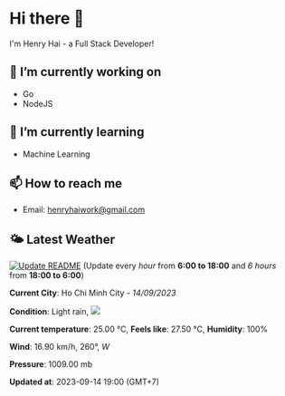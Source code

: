# Hi there 👋

I'm Henry Hai - a Full Stack Developer!

## 🔭 I’m currently working on

- Go
- NodeJS

## 🌱 I’m currently learning

- Machine Learning

## 📫 How to reach me

- Email: <henryhaiwork@gmail.com>

## 🌤️ Latest Weather
[![Update README](https://github.com/henry0hai/henry0hai/actions/workflows/udpateReadme.yml/badge.svg)](https://github.com/henry0hai/henry0hai/actions/workflows/udpateReadme.yml)
(Update every *hour* from **6:00 to 18:00** and *6 hours* from **18:00 to 6:00**)
<!-- WEATHER:START -->
**Current City**: Ho Chi Minh City - *14/09/2023*

**Condition**: Light rain, <img src="https://cdn.weatherapi.com/weather/64x64/night/296.png"/>

**Current temperature**: 25.00 °C, **Feels like**: 27.50 °C, **Humidity**: 100%

**Wind**: 16.90 km/h, 260°, *W*

**Pressure**: 1009.00 mb

**Updated at**: 2023-09-14 19:00 (GMT+7)<!-- WEATHER:END -->
